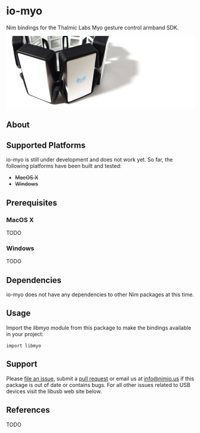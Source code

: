 # io-myo

Nim bindings for the Thalmic Labs Myo gesture control armband SDK.

![io-usb Logo](logo.png)


## About



## Supported Platforms

io-myo is still under development and does not work yet. So far, the
following platforms have been built and tested:

- ~~MacOS X~~
- ~~Windows~~


## Prerequisites

### MacOS X

TODO

### Windows

TODO


## Dependencies

io-myo does not have any dependencies to other Nim packages at this time.


## Usage

Import the *libmyo* module from this package to make the bindings available
in your project:

```nimrod
import libmyo
```


## Support

Please [file an issue](https://github.com/nimious/io-myo/issues), submit a
[pull request](https://github.com/nimious/io-myo/pulls?q=is%3Aopen+is%3Apr)
or email us at info@nimio.us if this package is out of date or contains bugs.
For all other issues related to USB devices visit the libusb web site below.


## References

TODO
